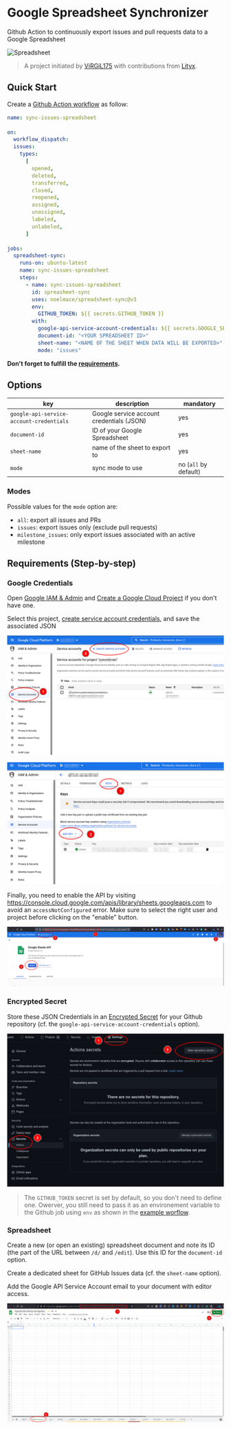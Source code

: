 # Google Spreadsheet Synchronizer

Github Action to continuously export issues and pull requests data to a Google Spreadsheet

![Spreadsheet](https://i.imgur.com/U2t3nmo.png)

> A project initiated by [ViRGiL175](https://github.com/ViRGiL175/github-project-issue-to-sheets) with contributions from [Lityx](https://github.com/Lityx/github-project-issue-to-sheets).

## Quick Start

Create a [Github Action workflow](https://docs.github.com/en/actions/quickstart) as follow:

```yml
name: sync-issues-spreadsheet

on:
  workflow_dispatch:
  issues:
    types:
      [
        opened,
        deleted,
        transferred,
        closed,
        reopened,
        assigned,
        unassigned,
        labeled,
        unlabeled,
      ]

jobs:
  spreadsheet-sync:
    runs-on: ubuntu-latest
    name: sync-issues-spreadsheet
    steps:
      - name: sync-issues-spreadsheet
        id: spreasheet-sync
        uses: noelmace/spreadsheet-sync@v3
        env:
          GITHUB_TOKEN: ${{ secrets.GITHUB_TOKEN }}
        with:
          google-api-service-account-credentials: ${{ secrets.GOOGLE_SERVICE_ACCOUNT_DATA }}
          document-id: "<YOUR SPREADSHEET ID>"
          sheet-name: "<NAME OF THE SHEET WHEN DATA WILL BE EXPORTED>"
          mode: "issues"
```

**Don't forget to fulfill the [requirements](#requirements-step-by-step).**

## Options

| key                                      | description                               | mandatory             |
| ---------------------------------------- | ----------------------------------------- | --------------------- |
| `google-api-service-account-credentials` | Google service account credentials (JSON) | yes                   |
| `document-id`                            | ID of your Google Spreadsheet             | yes                   |
| `sheet-name`                             | name of the sheet to export to            | yes                   |
| `mode`                                   | sync mode to use                          | no (`all` by default) |

### Modes

Possible values for the `mode` option are:

- `all`: export all issues and PRs
- `issues`: export issues only (exclude pull requests)
- `milestone_issues`: only export issues associated with an active milestone

## Requirements (Step-by-step)

### Google Credentials

Open [Google IAM & Admin](https://console.cloud.google.com/iam-admin/) and [Create a Google Cloud Project](https://developers.google.com/workspace/guides/create-project) if you don't have one.

Select this project, [create service account credentials](https://developers.google.com/workspace/guides/create-credentials#service-account), and save the associated JSON

![create service account](./docs/google-create-service-account.png)

![create key](./docs/google-create-key.png)

Finally, you need to enable the API by visiting <https://console.cloud.google.com/apis/library/sheets.googleapis.com> to avoid an `accessNotConfigured` error. Make sure to select the right user and project before clicking on the "enable" button.

![enable API](./docs/google-spreadsheet-enable-api.png)

### Encrypted Secret

Store these JSON Credentials in an [Encrypted Secret](https://docs.github.com/en/actions/security-guides/encrypted-secrets#creating-encrypted-secrets-for-a-repository) for your Github repository (cf. the `google-api-service-account-credentials` option).

![Secrets](./docs/gh-repo-actions-secrets.png)

> The `GITHUB_TOKEN` secret is set by default, so you don't need to define one. Owerver, you still need to pass it as an environement variable to the Github job using `env` as shown in the [example worflow](#quick-start).

### Spreadsheet

Create a new (or open an existing) spreadsheet document and note its ID (the part of the URL between `/d/` and `/edit`). Use this ID for the `document-id` option.

Create a dedicated sheet for GitHub Issues data (cf. the `sheet-name` option).

Add the Google API Service Account email to your document with editor access.

![new spreadsheet](./docs/new-spreadsheet.png)

